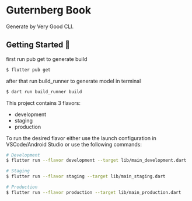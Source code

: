 # Guternberg Book

Generate by Very Good CLI.

## Getting Started 🚀

first run pub get to generate build
```sh
$ flutter pub get
```
after that run build_runner to generate model in terminal
```sh
$ dart run build_runner build 
```

This project contains 3 flavors:

- development
- staging
- production

To run the desired flavor either use the launch configuration in VSCode/Android Studio or use the following commands:

```sh
# Development
$ flutter run --flavor development --target lib/main_development.dart

# Staging
$ flutter run --flavor staging --target lib/main_staging.dart

# Production
$ flutter run --flavor production --target lib/main_production.dart
```
